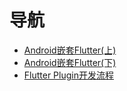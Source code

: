 # 导航

*   [Android嵌套Flutter(上)](/flutter/Flutter2Android_1)
*   [Android嵌套Flutter(下)](/flutter/Flutter2Android_2)
*   [Flutter Plugin开发流程](/flutter/Flutter_plugin)

